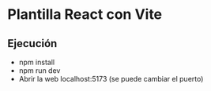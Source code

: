 # Plantilla React con Vite

## Ejecución
- npm install
- npm run dev
- Abrir la web localhost:5173 (se puede cambiar el puerto)
